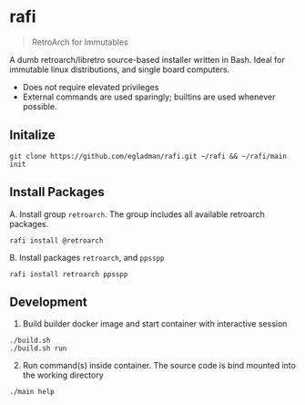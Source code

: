# rafi

> RetroArch for Immutables

A dumb retroarch/libretro source-based installer written in Bash. Ideal for immutable linux distributions, and single board computers.

- Does not require elevated privileges
- External commands are used sparingly; builtins are used whenever possible.

## Initalize

```
git clone https://github.com/egladman/rafi.git ~/rafi && ~/rafi/main init
```

## Install Packages

A. Install group `retroarch`. The group includes all available retroarch packages.

```
rafi install @retroarch
```

B. Install packages `retroarch`, and `ppsspp`

```
rafi install retroarch ppsspp
```

## Development

1. Build builder docker image and start container with interactive session

```
./build.sh
./build.sh run
```

2. Run command(s) inside container. The source code is bind mounted into the working directory

```
./main help
```
